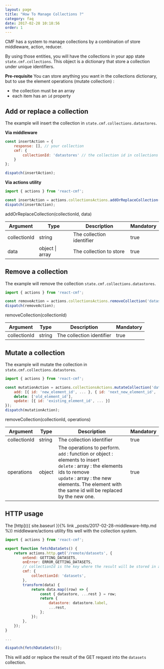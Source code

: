 ```yaml
---
layout: page
title: "How To Manage Collections ?"
category: faq
date: 2017-02-28 10:18:56
order: 1
---
```


CMF has a system to manage collections by a combination of store middleware, action, reducer.

By using those entities, you will have the collections in your app state `state.cmf.collections`. This object is a dictionary that store a collection under unique identifiers. 

**Pre-requisite**
You can store anything you want in the collections dictionary, but to use the element operations (mutate collection) : 
* the collection must be an array
* each item has an `id` property 


## Add or replace a collection

The example will insert the collection in `state.cmf.collections.datastores`.

**Via middleware**
```javascript
const insertAction = {
    response: [], // your collection
    cmf: {
        collectionId: 'datastores' // the collection id in collections store
    }
};

dispatch(insertAction);
```

**Via actions utility**
```javascript
import { actions } from 'react-cmf';

const insertAction = actions.collectionsActions.addOrReplaceCollection('datastores', []);
dispatch(insertAction);
```

addOrReplaceCollection(collectionId, data)

| Argument | Type | Description | Mandatory |
|---|---|---|---|
| collectionId | string | The collection identifier | true |
| data | object &#124; array | The collection to store | true |

## Remove a collection

The example will remove the collection `state.cmf.collections.datastores`.

```javascript
import { actions } from 'react-cmf';

const removeAction = actions.collectionsActions.removeCollection('datastores');
dispatch(removeAction);
```

removeCollection(collectionId)

| Argument | Type | Description | Mandatory |
|---|---|---|---|
| collectionId | string | The collection identifier | true |

## Mutate a collection

The example will mutate the collection in `state.cmf.collections.datastores`.

```javascript
import { actions } from 'react-cmf';

const mutationAction = actions.collectionsActions.mutateCollection('datastores', {
    add: [{ id: 'new_element_id', ... }, { id: 'next_new_element_id', ... }],
    delete: ['old_element_id'],
    update: [{ id: 'existing_element_id', ... }]
});
dispatch(mutationAction);
```

removeCollection(collectionId, operations)

| Argument | Type | Description | Mandatory |
|---|---|---|---|
| collectionId | string | The collection identifier | true |
| operations | object | The operations to perform.<br>`add` : function or object : elements to insert<br>`delete` : array : the elements ids to remove<br>`update` : array : the new elements. The element with the same id will be replaced by the new one. | true |

## HTTP usage

The [http]({{ site.baseurl }}{% link _posts/2017-02-28-middleware-http.md %}) middleware/actions utility fits well with the collection system.

```javascript
import { actions } from 'react-cmf';

export function fetchDataSets() {
	return actions.http.get('/remote/datasets', {
		onSend: GETTING_DATASETS,
		onError: ERROR_GETTING_DATASETS,
		// collectionId is the key where the result will be stored in app state
		cmf: {
			collectionId: 'datasets',
		},
		transform(data) {
			return data.map((row) => {
				const { datastore, ...rest } = row;
				return {
					datastore: datastore.label,
					...rest,
				};
			});
		},
	});
}

...

dispatch(fetchDataSets());
```

This will add or replace the result of the GET request into the `datasets` collection.